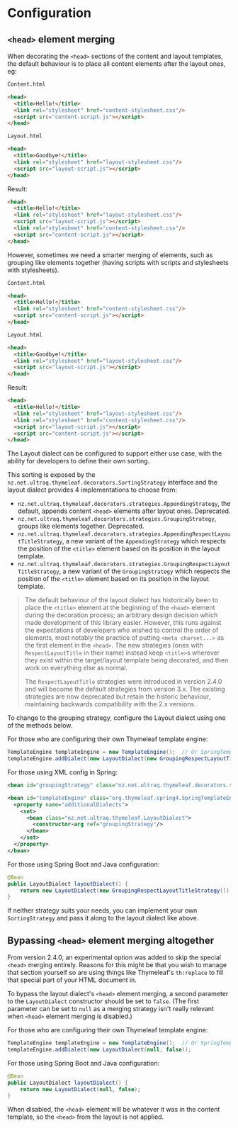 
Configuration
=============


`<head>` element merging
------------------------

When decorating the `<head>` sections of the content and layout templates, the
default behaviour is to place all content elements after the layout ones, eg:

```html
Content.html

<head>
  <title>Hello!</title>
  <link rel="stylesheet" href="content-stylesheet.css"/>
  <script src="content-script.js"></script>
</head>
```

```html
Layout.html

<head>
  <title>Goodbye!</title>
  <link rel="stylesheet" href="layout-stylesheet.css"/>
  <script src="layout-script.js"></script>
</head>
```

Result:

```html
<head>
  <title>Hello!</title>
  <link rel="stylesheet" href="layout-stylesheet.css"/>
  <script src="layout-script.js"></script>
  <link rel="stylesheet" href="content-stylesheet.css"/>
  <script src="content-script.js"></script>
</head>
```

However, sometimes we need a smarter merging of elements, such as grouping like
elements together (having scripts with scripts and stylesheets with stylesheets).

```html
Content.html

<head>
  <title>Hello!</title>
  <link rel="stylesheet" href="content-stylesheet.css"/>
  <script src="content-script.js"></script>
</head>
```

```html
Layout.html

<head>
  <title>Goodbye!</title>
  <link rel="stylesheet" href="layout-stylesheet.css"/>
  <script src="layout-script.js"></script>
</head>
```

Result:

```html
<head>
  <title>Hello!</title>
  <link rel="stylesheet" href="layout-stylesheet.css"/>
  <link rel="stylesheet" href="content-stylesheet.css"/>
  <script src="layout-script.js"></script>
  <script src="content-script.js"></script>
</head>
```

The Layout dialect can be configured to support either use case, with the
ability for developers to define their own sorting.

This sorting is exposed by the `nz.net.ultraq.thymeleaf.decorators.SortingStrategy`
interface and the layout dialect provides 4 implementations to choose from:

 - `nz.net.ultraq.thymeleaf.decorators.strategies.AppendingStrategy`, the
   default, appends content `<head>` elements after layout ones.  Deprecated.
 - `nz.net.ultraq.thymeleaf.decorators.strategies.GroupingStrategy`, groups like
   elements together.  Deprecated.
 - `nz.net.ultraq.thymeleaf.decorators.strategies.AppendingRespectLayoutTitleStrategy`,
   a new variant of the `AppendingStrategy` which respects the position of the
   `<title>` element based on its position in the layout template.
 - `nz.net.ultraq.thymeleaf.decorators.strategies.GroupingRespectLayoutTitleStrategy`,
   a new variant of the `GroupingStrategy` which respects the position of the
   `<title>` element based on its position in the layout template.

> The default behaviour of the layout dialect has historically been to place the
> `<title>` element at the beginning of the `<head>` element during the
> decoration process; an arbitrary design decision which made development of
> this library easier.  However, this runs against the expectations of
> developers who wished to control the order of elements, most notably the
> practice of putting `<meta charset...>` as the first element in the `<head>`.
> The new strategies (ones with `RespectLayoutTitle` in their name) instead keep
> `<title>`s wherever they exist within the target/layout template being
> decorated, and then work on everything else as normal.
> 
> The `RespectLayoutTitle` strategies were introduced in version 2.4.0 and will
> become the default strategies from version 3.x.  The existing strategies are
> now deprecated but retain the historic behaviour, maintaining backwards
> compatibility with the 2.x versions.

To change to the grouping strategy, configure the Layout dialect using one of
the methods below.

For those who are configuring their own Thymeleaf template engine:

```java
TemplateEngine templateEngine = new TemplateEngine();  // Or SpringTemplateEngine for Spring
templateEngine.addDialect(new LayoutDialect(new GroupingRespectLayoutTitleStrategy()));
```

For those using XML config in Spring:

```xml
<bean id="groupingStrategy" class="nz.net.ultraq.thymeleaf.decorators.strategies.GroupingRespectLayoutTitleStrategy"/>

<bean id="templateEngine" class="org.thymeleaf.spring4.SpringTemplateEngine">
  <property name="additionalDialects">
    <set>
      <bean class="nz.net.ultraq.thymeleaf.LayoutDialect">
        <constructor-arg ref="groupingStrategy"/>
      </bean>
    </set>
  </property>
</bean>
```

For those using Spring Boot and Java configuration:

```java
@Bean
public LayoutDialect layoutDialect() {
	return new LayoutDialect(new GroupingRespectLayoutTitleStrategy());
}
```

If neither strategy suits your needs, you can implement your own `SortingStrategy`
and pass it along to the layout dialect like above.


Bypassing `<head>` element merging altogether
---------------------------------------------

From version 2.4.0, an experimental option was added to skip the special `<head>`
merging entirely.  Reasons for this might be that you wish to manage that
section yourself so are using things like Thymeleaf's `th:replace` to fill that
special part of your HTML document in.

To bypass the layout dialect's `<head>` element merging, a second parameter to
the `LayoutDialect` constructor should be set to `false`.  (The first parameter
can be set to `null` as a merging strategy isn't really relevant when `<head>`
element merging is disabled.)

For those who are configuring their own Thymeleaf template engine:

```java
TemplateEngine templateEngine = new TemplateEngine();  // Or SpringTemplateEngine for Spring
templateEngine.addDialect(new LayoutDialect(null, false));
```

For those using Spring Boot and Java configuration:

```java
@Bean
public LayoutDialect layoutDialect() {
	return new LayoutDialect(null, false);
}
```

When disabled, the `<head>` element will be whatever it was in the content
template, so the `<head>` from the layout is not applied.
